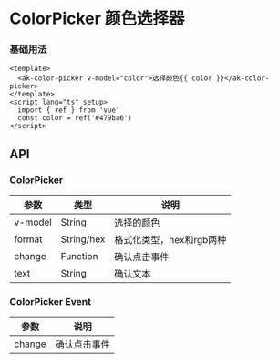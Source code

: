 <!-- Created by 337547038 on 2021/6/28. -->

# ColorPicker 颜色选择器

### 基础用法

```vue demo
<template>
  <ak-color-picker v-model="color">选择颜色{{ color }}</ak-color-picker>
</template>
<script lang="ts" setup>
  import { ref } from 'vue'
  const color = ref('#479ba6')
</script>

```

## API

### ColorPicker

|参数|类型|说明|
|----------|--------------|--------|
|v-model        | String         |选择的颜色|
|format         | String/hex     |格式化类型，hex和rgb两种|
|change         | Function       |确认点击事件|
|text           | String         |确认文本|

### ColorPicker Event

|参数|说明|
|----------|--------------|
|change         |确认点击事件|
